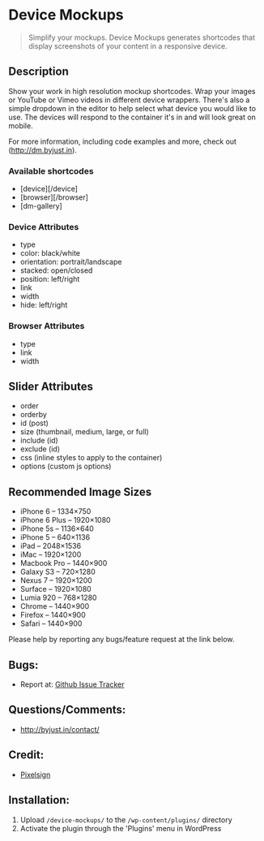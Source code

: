 # Device Mockups

> Simplify your mockups. Device Mockups generates shortcodes that display screenshots of your content in a responsive device.

## Description

Show your work in high resolution mockup shortcodes. Wrap your images or YouTube or Vimeo videos in different device wrappers. There's also a simple dropdown in the editor to help select what device you would like to use. The devices will respond to the container it's in and will look great on mobile.

For more information, including code examples and more, check out (http://dm.byjust.in).

### Available shortcodes
* [device][/device]
* [browser][/browser]
* [dm-gallery]

### Device Attributes
* type
* color: black/white
* orientation: portrait/landscape
* stacked: open/closed
* position: left/right
* link
* width
* hide: left/right

### Browser Attributes
* type
* link
* width

## Slider Attributes
* order
* orderby
* id (post)
* size (thumbnail, medium, large, or full)
* include (id)
* exclude (id)
* css (inline styles to apply to the container)
* options (custom js options)

## Recommended Image Sizes
* iPhone 6 – 1334×750
* iPhone 6 Plus – 1920×1080
* iPhone 5s – 1136×640
* iPhone 5 – 640×1136
* iPad – 2048×1536
* iMac – 1920×1200
* Macbook Pro – 1440×900
* Galaxy S3 – 720×1280
* Nexus 7 – 1920×1200
* Surface – 1920×1080
* Lumia 920 – 768×1280
* Chrome – 1440×900
* Firefox – 1440×900
* Safari – 1440×900

Please help by reporting any bugs/feature request at the link below.

## Bugs:
* Report at: [Github Issue Tracker](https://github.com/mrdink/device-mockups/issues)

## Questions/Comments:
* http://byjust.in/contact/

## Credit:
* [Pixelsign](http://aarnis.com/)

## Installation:

1. Upload `/device-mockups/` to the `/wp-content/plugins/` directory
2. Activate the plugin through the 'Plugins' menu in WordPress
